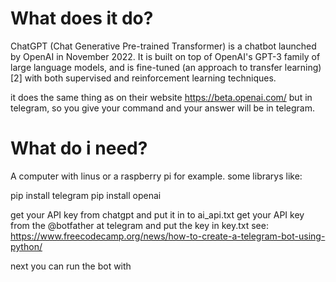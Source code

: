 
# What does it do?
ChatGPT (Chat Generative Pre-trained Transformer) is a chatbot launched by OpenAI in November 2022. It is built on top of OpenAI's GPT-3 family of large language models, and is fine-tuned (an approach to transfer learning)[2] with both supervised and reinforcement learning techniques.

it does the same thing as on their website https://beta.openai.com/ but in telegram, so you give your 
command and your answer will be in telegram.

# What do i need?
A computer with linus or a raspberry pi for example.
some librarys like:

pip install telegram
pip install openai

get your API key from chatgpt and put it in to ai_api.txt
get your API key from the @botfather at telegram and put the key in key.txt see:
https://www.freecodecamp.org/news/how-to-create-a-telegram-bot-using-python/

next you can run the bot with <python3 chatgpt-bot.py>
#



